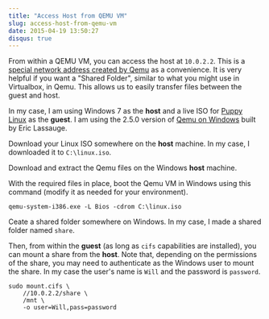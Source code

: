 ```yaml
---
title: "Access Host from QEMU VM"
slug: access-host-from-qemu-vm
date: 2015-04-19 13:50:27
disqus: true
---
```


From within a QEMU VM, you can access the host at `10.0.2.2`. This is a [special network address created by Qemu](https://en.wikibooks.org/wiki/QEMU/Networking) as a convenience. It is very helpful if you want a "Shared Folder", similar to what you might use in Virtualbox, in Qemu. This allows us to easily transfer files between the guest and host.

In my case, I am using Windows 7 as the **host** and a live ISO for [Puppy Linux](http://puppylinux.org/) as the **guest**. I am using the 2.5.0 version of [Qemu on Windows](http://lassauge.free.fr/qemu/QEMU_on_Windows.html) built by Eric Lassauge.


Download your Linux ISO somewhere on the **host** machine. In my case, I downloaded it to `C:\linux.iso`.

Download and extract the Qemu files on the Windows **host** machine.

With the required files in place, boot the Qemu VM in Windows using this command (modify it as needed for your environment).

```
qemu-system-i386.exe -L Bios -cdrom C:\linux.iso
```

Ceate a shared folder somewhere on Windows. In my case, I made a shared folder named `share`.

Then, from within the **guest** (as long as `cifs` capabilities are installed), you can mount a share from the **host**. Note that, depending on the permissions of the share, you may need to authenticate as the Windows user to mount the share. In my case the user's name is `Will` and the password is `password`.

```
sudo mount.cifs \
	//10.0.2.2/share \
	/mnt \
	-o user=Will,pass=password
```

